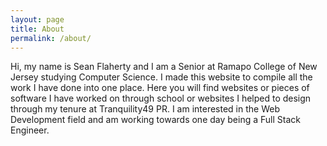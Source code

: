 ```yaml
---
layout: page
title: About
permalink: /about/
---
```


Hi, my name is Sean Flaherty and I am a Senior at Ramapo College of New Jersey studying Computer Science. I made this website to compile all the work I have done into one place. Here you will find websites or pieces of software I have worked on through school or websites I helped to design through my tenure at Tranquility49 PR. I am interested in the Web Development field and am working towards one day being a Full Stack Engineer. 

<div id="publitas-embed-r0ifkpuvgyb"></div><script data-cfasync="false" data-height="undefined" data-publication="https://view.publitas.com/babettes-furniture-home/los-altos-collection-by-tommy-bahama/" data-publication-aspect-ratio="1.5454545454545454" data-responsive="true" data-width="undefined" data-wrapperId="publitas-embed-r0ifkpuvgyb" publitas-embed src="https://view.publitas.com/embed.js" type="text/javascript"></script>
